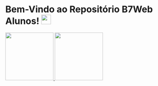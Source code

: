 # Bem-Vindo ao Repositório B7Web Alunos!   <img src="https://github.com/TheDudeThatCode/TheDudeThatCode/blob/master/Assets/Rocket.gif" width="30"/>


<a href="https://github.com/B7WebAlunos">
<img height="150rem" src="https://github-readme-stats.vercel.app/api?username=B7WebAlunos&show_icons=true&theme=tokyonight&include_all_commits=true&count_private=true"/>
<img height="150rem" src="https://github-readme-stats.vercel.app/api/top-langs/?username=B7WebAlunos&layout=compact&theme=tokyonight"/>
</a>
